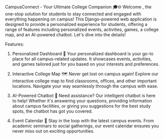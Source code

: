 CampusConnect - Your Ultimate College Companion 🎓🌐
Welcome , the one-stop solution for students to stay connected and engaged with everything happening on campus! This Django-powered web application is designed to provide a personalized experience for students, offering a range of features including personalized events, activities, games, a college map, and an AI-powered chatbot. Let's dive into the details!

Features:
1. Personalized Dashboard 📅
Your personalized dashboard is your go-to place for all campus-related updates. It showcases events, activities, and games tailored just for you based on your interests and preferences.

2. Interactive College Map 🗺️
Never get lost on campus again! Explore our interactive college map to find classrooms, offices, and other important locations. Navigate your way seamlessly through the campus with ease.

3. AI-Powered Chatbot 🤖
Need assistance? Our intelligent chatbot is here to help! Whether it's answering your questions, providing information about campus facilities, or giving you suggestions for the best study spots, the chatbot has got you covered.

4. Event Calendar 🎉
Stay in the loop with the latest campus events. From academic seminars to social gatherings, our event calendar ensures you never miss out on exciting opportunities.
